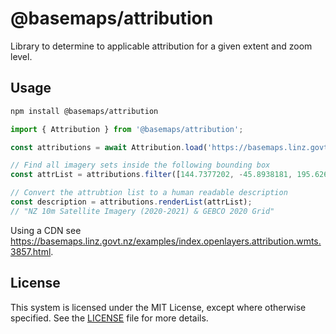 # @basemaps/attribution

Library to determine to applicable attribution for a given extent and zoom level.

## Usage

```bash
npm install @basemaps/attribution
```

```js
import { Attribution } from '@basemaps/attribution';

const attributions = await Attribution.load('https://basemaps.linz.govt.nz/v1/tiles/aerial/EPSG:3857/attribution.json?api=...');

// Find all imagery sets inside the following bounding box
const attrList = attributions.filter([144.7377202, -45.8938181, 195.62639, -37.65336], 6);

// Convert the attrubtion list to a human readable description
const description = attributions.renderList(attrList);
// "NZ 10m Satellite Imagery (2020-2021) & GEBCO 2020 Grid"
```

Using a CDN see https://basemaps.linz.govt.nz/examples/index.openlayers.attribution.wmts.3857.html.

## License

This system is licensed under the MIT License, except where otherwise specified. See the [LICENSE](https://github.com/linz/basemaps/blob/master/LICENSE) file for more details.
